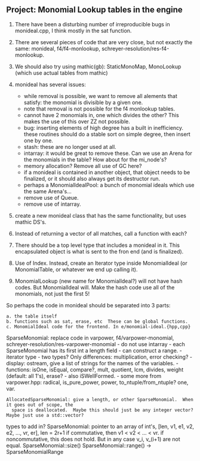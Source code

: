 ## Project: Monomial Lookup tables in the engine

1. There have been a disturbing number of irreproducible bugs in
    monideal.cpp, I think mostly in the sat function.

2. There are several pieces of code that are very close, but not exactly the same:
    monideal, f4/f4-monlookup, schreyer-resolution/res-f4-monlookup.

3. We should also try using mathic(gb): StaticMonoMap, MonoLookup
    (which use actual tables from mathic)

4. monideal has several issues:
    - while removal is possible, we want to remove all alements that satisfy:
      the monomial is divisible by a given one.
    - note that removal is not possible for the f4 monlookup tables.
    - cannot have 2 monomials in, one which divides the other?
        This makes the use of this over ZZ not possible.
    - bug: inserting elements of high degree has a built in inefficiency.
      these routines should do a stable sort on simple degree, then insert one by one.
    - stash: these are no longer used at all.
    - intarray: it would be great to remove these.  Can we use an Arena for
      the monomials in the table? How about for the mi_node's?
    - memory allocation?  Remove all use of GC here?
    - if a monideal is contained in another object, that object needs to be finalized,
      or it should also always get its destructor run.
    - perhaps a MonomialIdealPool: a bunch of monomial ideals which use the same
      Arena's...
    - remove use of Queue.
    - remove use of intarray.

5. create a new monideal class that has the same functionality, but
    uses mathic DS's.

6. Instead of returning a vector of all matches, call a function with each?

7. There should be a top level type that includes a monideal in it.
    This encapsulated object is what is sent to the fron end (and is
    finalized).

8. Use of Index.  Instead, create an Iterator type inside
    MonomialIdeal (or MonomialTable, or whatever we end up calling
    it).

9. MonomialLookup (new name for MonomialIdeal?) will not have hash
    codes.  But MonomialIdeal will.  Make the hash code use all of the
    monomials, not just the first 5!
                
So perhaps the code in monideal should be separated into 3 parts:

    a. the table itself
    b. functions such as sat, erase, etc  These can be global functions.
    c. MonomialIdeal code for the frontend. In e/monomial-ideal.{hpp,cpp}

SparseMonomial: replace code in varpower, f4/varpower-monomial, schreyer-resolution/res-varpower-monomial
    - do not use intarray
    - each SparseMonomial has its first int a length field
    - can construct a range.
    - iterator type
    - two types? Only differences: multiplication, error checking?
    - display: ostream, give a list of strings for the names of the variables.
    - functions: isOne, isEqual, compare?, mult, quotient, lcm, divides, weight (default: all 1's), erase?
    -  also iSWellFormed.
    -  some more from varpower.hpp: radical, is_pure_power, power, to_ntuple/from_ntuple? one, var.
    
    AllocatedSparseMonomial: give a length, or other SparseMonomial.  When it goes out of scope, the
      space is deallocated.  Maybe this should just be any integer vector?  Maybe just use a std::vector?
    
types to add in?
SparseMonomial:
    pointer to an array of int's, [len, v1, e1, v2, e2, ..., vr, er], len = 2r+1
      if commutative, then v1 < v2 < ... < vr.
      if noncommutative, this does not hold.  But in any case v_i, v_(i+1) are not equal.
    SparseMonomial::size()
    SparseMonomial::range() -> SparseMonomialRange